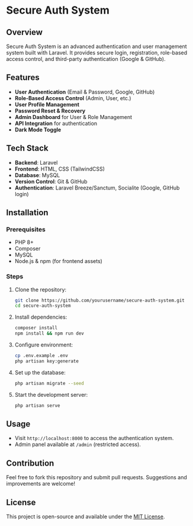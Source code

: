 # Secure Auth System

## Overview
Secure Auth System is an advanced authentication and user management system built with Laravel. It provides secure login, registration, role-based access control, and third-party authentication (Google & GitHub).

## Features
- **User Authentication** (Email & Password, Google, GitHub)
- **Role-Based Access Control** (Admin, User, etc.)
- **User Profile Management**
- **Password Reset & Recovery**
- **Admin Dashboard** for User & Role Management
- **API Integration** for authentication
- **Dark Mode Toggle**

## Tech Stack
- **Backend**: Laravel
- **Frontend**: HTML, CSS (TailwindCSS)
- **Database**: MySQL
- **Version Control**: Git & GitHub
- **Authentication**: Laravel Breeze/Sanctum, Socialite (Google, GitHub login)

## Installation
### Prerequisites
- PHP 8+
- Composer
- MySQL
- Node.js & npm (for frontend assets)

### Steps
1. Clone the repository:
   ```sh
   git clone https://github.com/yourusername/secure-auth-system.git
   cd secure-auth-system
   ```
2. Install dependencies:
   ```sh
   composer install
   npm install && npm run dev
   ```
3. Configure environment:
   ```sh
   cp .env.example .env
   php artisan key:generate
   ```
4. Set up the database:
   ```sh
   php artisan migrate --seed
   ```
5. Start the development server:
   ```sh
   php artisan serve
   ```

## Usage
- Visit `http://localhost:8000` to access the authentication system.
- Admin panel available at `/admin` (restricted access).

## Contribution
Feel free to fork this repository and submit pull requests. Suggestions and improvements are welcome!

## License
This project is open-source and available under the [MIT License](LICENSE).
